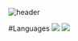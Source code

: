 ![header](https://capsule-render.vercel.app/api?type=waving&color=timeGradient&height=300&section=header&text=Soohyeon%20Hwang&fontSize=90)


#Languages
<img src="https://img.shields.io/badge/C-A8B9CC?style=flat-square&logo=C&logoColor=white"/> <img src="https://img.shields.io/badge/html-E34F26?style=flat-square&logo=html5&logoColor=white">
